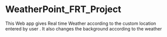 # WeatherPoint_FRT_Project

This Web app gives Real time Weather according to the custom location entered by user
. It also changes the background according to the weather
